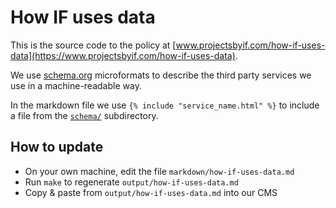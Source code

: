 # How IF uses data

This is the source code to the policy at [www.projectsbyif.com/how-if-uses-data](https://www.projectsbyif.com/how-if-uses-data).

We use [schema.org](https://schema.org) microformats to describe the third party services we use in a machine-readable way.

In the markdown file we use `{% include "service_name.html" %}` to include a file from the [`schema/`](https://github.com/projectsbyif/how-if-uses-data/blob/master/schema/) subdirectory.

## How to update

- On your own machine, edit the file `markdown/how-if-uses-data.md`
- Run `make` to regenerate `output/how-if-uses-data.md`
- Copy & paste from `output/how-if-uses-data.md` into our CMS
